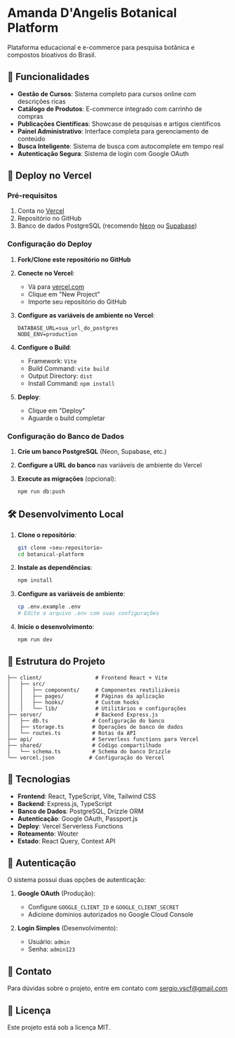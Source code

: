 # Amanda D'Angelis Botanical Platform

Plataforma educacional e e-commerce para pesquisa botânica e compostos bioativos do Brasil.

## 🌿 Funcionalidades

- **Gestão de Cursos**: Sistema completo para cursos online com descrições ricas
- **Catálogo de Produtos**: E-commerce integrado com carrinho de compras
- **Publicações Científicas**: Showcase de pesquisas e artigos científicos
- **Painel Administrativo**: Interface completa para gerenciamento de conteúdo
- **Busca Inteligente**: Sistema de busca com autocomplete em tempo real
- **Autenticação Segura**: Sistema de login com Google OAuth

## 🚀 Deploy no Vercel

### Pré-requisitos

1. Conta no [Vercel](https://vercel.com)
2. Repositório no GitHub
3. Banco de dados PostgreSQL (recomendo [Neon](https://neon.tech) ou [Supabase](https://supabase.com))

### Configuração do Deploy

1. **Fork/Clone este repositório no GitHub**

2. **Conecte no Vercel**:
   - Vá para [vercel.com](https://vercel.com)
   - Clique em "New Project"
   - Importe seu repositório do GitHub

3. **Configure as variáveis de ambiente no Vercel**:
   ```
   DATABASE_URL=sua_url_do_postgres
   NODE_ENV=production
   ```

4. **Configure o Build**:
   - Framework: `Vite`
   - Build Command: `vite build`
   - Output Directory: `dist`
   - Install Command: `npm install`

5. **Deploy**:
   - Clique em "Deploy"
   - Aguarde o build completar

### Configuração do Banco de Dados

1. **Crie um banco PostgreSQL** (Neon, Supabase, etc.)

2. **Configure a URL do banco** nas variáveis de ambiente do Vercel

3. **Execute as migrações** (opcional):
   ```bash
   npm run db:push
   ```

## 🛠️ Desenvolvimento Local

1. **Clone o repositório**:
   ```bash
   git clone <seu-repositorio>
   cd botanical-platform
   ```

2. **Instale as dependências**:
   ```bash
   npm install
   ```

3. **Configure as variáveis de ambiente**:
   ```bash
   cp .env.example .env
   # Edite o arquivo .env com suas configurações
   ```

4. **Inicie o desenvolvimento**:
   ```bash
   npm run dev
   ```

## 📁 Estrutura do Projeto

```
├── client/                 # Frontend React + Vite
│   ├── src/
│   │   ├── components/     # Componentes reutilizáveis
│   │   ├── pages/          # Páginas da aplicação
│   │   ├── hooks/          # Custom hooks
│   │   └── lib/            # Utilitários e configurações
├── server/                 # Backend Express.js
│   ├── db.ts              # Configuração do banco
│   ├── storage.ts         # Operações de banco de dados
│   └── routes.ts          # Rotas da API
├── api/                   # Serverless functions para Vercel
├── shared/                # Código compartilhado
│   └── schema.ts          # Schema do banco Drizzle
└── vercel.json           # Configuração do Vercel
```

## 🔧 Tecnologias

- **Frontend**: React, TypeScript, Vite, Tailwind CSS
- **Backend**: Express.js, TypeScript
- **Banco de Dados**: PostgreSQL, Drizzle ORM
- **Autenticação**: Google OAuth, Passport.js
- **Deploy**: Vercel Serverless Functions
- **Roteamento**: Wouter
- **Estado**: React Query, Context API

## 🔐 Autenticação

O sistema possui duas opções de autenticação:

1. **Google OAuth** (Produção):
   - Configure `GOOGLE_CLIENT_ID` e `GOOGLE_CLIENT_SECRET`
   - Adicione domínios autorizados no Google Cloud Console

2. **Login Simples** (Desenvolvimento):
   - Usuário: `admin`
   - Senha: `admin123`

## 📧 Contato

Para dúvidas sobre o projeto, entre em contato com sergio.vscf@gmail.com

## 📄 Licença

Este projeto está sob a licença MIT.